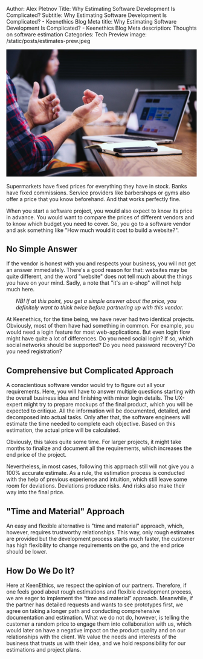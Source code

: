Author: Alex Pletnov
Title: Why Estimating Software Development Is Complicated?
Subtitle: Why Estimating Software Development Is Complicated? - Keenethics Blog
Meta title: Why Estimating Software Development Is Complicated? - Keenethics Blog
Meta description: Thoughts on software estimation
Categories: Tech
Preview image: /static/posts/estimates-prew.jpeg

![Estimates](/static/posts/estimates.jpeg)

Supermarkets have fixed prices for everything they have in stock. Banks have fixed commissions. Service providers like barbershops or gyms also offer a price that you know beforehand. And that works perfectly fine.

When you start a software project, you would also expect to know its price in advance. You would want to compare the prices of different vendors and to know which budget you need to cover. So, you go to a software vendor and ask something like "How much would it cost to build a website?".

## No Simple Answer

If the vendor is honest with you and respects your business, you will not get an answer immediately. There's a good reason for that: websites may be quite different, and the word "website" does not tell much about the things you have on your mind. Sadly, a note that "it's an e-shop" will not help much here.

<div style="font-style: italic; padding-left: 5%">
  <p>
    NB! If at this point, you get a simple answer about the price, you definitely want to think twice before partnering up with this vendor.
  </p>
</div>

At Keenethics, for the time being, we have never had two identical projects. Obviously, most of them have had something in common. For example, you would need a login feature for most web-applications. But even login flow might have quite a lot of differences. Do you need social login? If so, which social networks should be supported? Do you need password recovery? Do you need registration?

## Comprehensive but Complicated Approach

A conscientious software vendor would try to figure out all your requirements. Here, you will have to answer multiple questions starting with the overall business idea and finishing with minor login details. The UX-expert might try to prepare mockups of the final product, which you will be expected to critique. All the information will be documented, detailed, and decomposed into actual tasks. Only after that, the software engineers will estimate the time needed to complete each objective. Based on this estimation, the actual price will be calculated.

Obviously, this takes quite some time. For larger projects, it might take months to finalize and document all the requirements, which increases the end price of the project.

Nevertheless, in most cases, following this approach still will not give you a 100% accurate estimate. As a rule, the estimation process is conducted with the help of previous experience and intuition, which still leave some room for deviations. Deviations produce risks. And risks also make their way into the final price.

## "Time and Material" Approach

An easy and flexible alternative is "time and material" approach, which, however, requires trustworthy relationships. This way, only rough estimates are provided but the development process starts much faster, the customer has high flexibility to change requirements on the go, and the end price should be lower.

## How Do We Do It?

Here at KeenEthics, we respect the opinion of our partners. Therefore, if one feels good about rough estimations and flexible development process, we are eager to implement the “time and material” approach. Meanwhile, if the partner has detailed requests and wants to see prototypes first, we agree on taking a longer path and conducting comprehensive documentation and estimation. What we do not do, however, is telling the customer a random price to engage them into collaboration with us, which would later on have a negative impact on the product quality and on our relationships with the client. We value the needs and interests of the business that trusts us with their idea, and we hold responsibility for our estimations and project plans.
